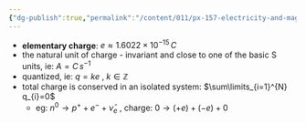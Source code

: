 ```yaml
---
{"dg-publish":true,"permalink":"/content/011/px-157-electricity-and-magnetism/px-157-a-coulomb-s-law/px-157-a1-introduction/","noteIcon":"1","created":"2025-08-27T13:14:04.754+01:00","updated":"2024-11-26T20:06:55.000+00:00"}
---
```


- **elementary charge**: $e \approx 1.6022 \times10^{-15} \, C$
- the natural unit of charge - invariant and close to one of the basic S units, ie: $A=C \, s^{-1}$
- quantized, ie: $q = ke$ , $k \in \mathbb Z$ 
- total charge is conserved in an isolated system: $\sum\limits_{i=1}^{N} q_{i}=0$
	- eg: $n^{0} \to p^{+} + e^{-} + \bar\nu_{e}$ , charge: $0 \to (+e) + (-e) + 0$
